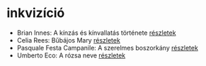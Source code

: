 # inkvizíció

- Brian Innes: A kínzás és kínvallatás története [részletek](_details/Brian%20Innes.md#id_1448)
- Celia Rees: Bűbájos Mary [részletek](_details/Celia%20Rees.md#id_979)
- Pasquale Festa Campanile: A szerelmes boszorkány [részletek](_details/Pasquale%20Festa%20Campanile.md#id_975)
- Umberto Eco: A rózsa neve [részletek](_details/Umberto%20Eco.md#id_789)